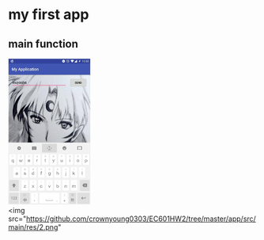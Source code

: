 # my first app
## main function

<img src="https://github.com/developerChenRui/MyFirstAndroidApp/blob/master/search.png" width="33%" height="33%"> <br />
<img src="https://github.com/crownyoung0303/EC601HW2/tree/master/app/src/main/res/2.png"

